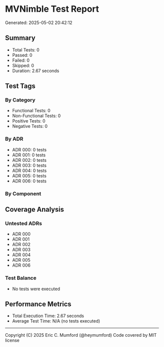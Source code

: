 # MVNimble Test Report

Generated: 2025-05-02 20:42:12

## Summary

* Total Tests: 0
* Passed: 0
* Failed: 0
* Skipped: 0
* Duration: 2.67 seconds

## Test Tags

### By Category

* Functional Tests: 0
* Non-Functional Tests: 0
* Positive Tests: 0
* Negative Tests: 0

### By ADR

* ADR 000: 0 tests
* ADR 001: 0 tests
* ADR 002: 0 tests
* ADR 003: 0 tests
* ADR 004: 0 tests
* ADR 005: 0 tests
* ADR 006: 0 tests

### By Component


## Coverage Analysis

### Untested ADRs

* ADR 000
* ADR 001
* ADR 002
* ADR 003
* ADR 004
* ADR 005
* ADR 006

### Test Balance

* No tests were executed

## Performance Metrics

* Total Execution Time: 2.67 seconds
* Average Test Time: N/A (no tests executed)



---
Copyright (C) 2025 Eric C. Mumford (@heymumford) Code covered by MIT license
